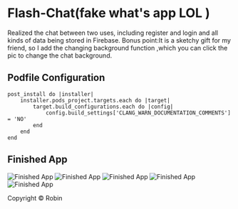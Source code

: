 # Flash-Chat(fake what's app LOL )
Realized the chat between two uses, including register and login and all kinds of data being stored in Firebase.
Bonus point:It is a sketchy gift for my friend, so I add the changing background function ,which you can click the pic to change the chat background.
## Podfile Configuration
```
post_install do |installer|
    installer.pods_project.targets.each do |target|
        target.build_configurations.each do |config|
            config.build_settings['CLANG_WARN_DOCUMENTATION_COMMENTS'] = 'NO'
        end
    end
end
```
## Finished App
![Finished App](https://github.com/RobinHe0212/Flash-Chat-iOS11-master/blob/master/Flash%20Chat/WechatIMG148.jpeg)
![Finished App](https://github.com/RobinHe0212/Flash-Chat-iOS11-master/blob/master/Flash%20Chat/WechatIMG149.jpeg)
![Finished App](https://github.com/RobinHe0212/Flash-Chat-iOS11-master/blob/master/Flash%20Chat/WechatIMG150.jpeg)
![Finished App](https://github.com/RobinHe0212/Flash-Chat-iOS11-master/blob/master/Flash%20Chat/WechatIMG151.jpeg)
![Finished App](https://github.com/RobinHe0212/Flash-Chat-iOS11-master/blob/master/Flash%20Chat/WechatIMG152.jpeg)



Copyright © Robin
